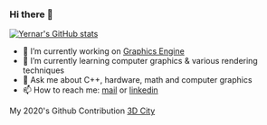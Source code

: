 ### Hi there 👋

[![Yernar's GitHub stats](https://github-readme-stats.vercel.app/api?username=yernar&hide=contribs,issues&count_private=true&show_icons=true&bg_color=30,e96443,904e95&title_color=fff&text_color=fff)](#)

- 🔭 I’m currently working on [Graphics Engine](https://github.com/yernar/IronwareEngine)
- 🌱 I’m currently learning computer graphics & various rendering techniques
- 💬 Ask me about C++, hardware, math and computer graphics
- 📫 How to reach me: [mail](mailto:yernar.aa@gmail.com) or [linkedin](https://www.linkedin.com/in/yernaraldabergenov/)

My 2020's Github Contribution [3D City](https://github.com/yernar/yernar/blob/main/yernar-2020.stl)
